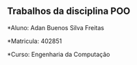 ## Trabalhos da disciplina POO

*Aluno: Adan Buenos Silva Freitas

*Matricula: 402851

*Curso: Engenharia da Computação



